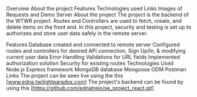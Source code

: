 Overview
About the project
Features
Technologies used
Links
Images of Requests and Demo Server
About the project
The project is the backend of the WTWR project. Routes and Controllers are used to fetch, create, and delete items on the front end. In this project, security and testing is set up to authorizes and store user data safely in the remote server.

Features
Database created and connected to remote server
Configured routes and controllers for desired API connection, Sign Up/In, & modifying current user data
Error Handling
Validations for URL fields
Implemented authorization solution
Security for existing routes
Technologies Used
Node.js
Express framework
MongoDB database
Mongoose ODM
Postman
Links
The project can be seen live using the this [www.edna.twilightparadox.com]
The project's backend can be found by using this [https://github.com/ednatrejo/se_project_react.git]
